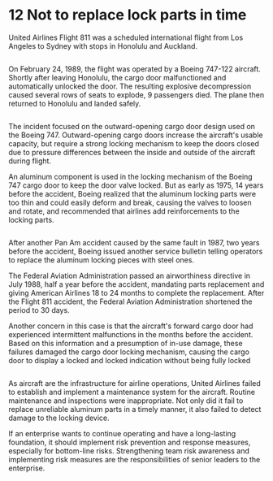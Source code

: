 # 12 Not to replace lock parts in time

United Airlines Flight 811 was a scheduled international flight from Los Angeles to Sydney with stops in Honolulu and Auckland.

<figure><img src="https://zengyi-wei.gitbook.io/~gitbook/image?url=https%3A%2F%2Fgithub.com%2Fuser-attachments%2Fassets%2Fc4cdda06-bf85-4cd9-9a33-8e5294d329e6&#x26;width=768&#x26;dpr=4&#x26;quality=100&#x26;sign=1c7f37ec&#x26;sv=1" alt=""><figcaption></figcaption></figure>

On February 24, 1989, the flight was operated by a Boeing 747-122 aircraft. Shortly after leaving Honolulu, the cargo door malfunctioned and automatically unlocked the door. The resulting explosive decompression caused several rows of seats to explode, 9 passengers died. The plane then returned to Honolulu and landed safely.

<figure><img src="https://zengyi-wei.gitbook.io/~gitbook/image?url=https%3A%2F%2Fgithub.com%2Fuser-attachments%2Fassets%2Fe9540f86-bf05-46d2-8338-d44396d42b62&#x26;width=768&#x26;dpr=4&#x26;quality=100&#x26;sign=a90b67b6&#x26;sv=1" alt=""><figcaption></figcaption></figure>

The incident focused on the outward-opening cargo door design used on the Boeing 747. Outward-opening cargo doors increase the aircraft's usable capacity, but require a strong locking mechanism to keep the doors closed due to pressure differences between the inside and outside of the aircraft during flight.



An aluminum component is used in the locking mechanism of the Boeing 747 cargo door to keep the door valve locked. But as early as 1975, 14 years before the accident, Boeing realized that the aluminum locking parts were too thin and could easily deform and break, causing the valves to loosen and rotate, and recommended that airlines add reinforcements to the locking parts.

<figure><img src="https://zengyi-wei.gitbook.io/~gitbook/image?url=https%3A%2F%2Fgithub.com%2Fuser-attachments%2Fassets%2Ff73b727d-d9f5-4ce0-bf8e-07b5af4ac4b7&#x26;width=768&#x26;dpr=4&#x26;quality=100&#x26;sign=8b023dc1&#x26;sv=1" alt=""><figcaption></figcaption></figure>

After another Pan Am accident caused by the same fault in 1987, two years before the accident, Boeing issued another service bulletin telling operators to replace the aluminum locking pieces with steel ones.



The Federal Aviation Administration passed an airworthiness directive in July 1988, half a year before the accident, mandating parts replacement and giving American Airlines 18 to 24 months to complete the replacement. After the Flight 811 accident, the Federal Aviation Administration shortened the period to 30 days.



Another concern in this case is that the aircraft's forward cargo door had experienced intermittent malfunctions in the months before the accident. Based on this information and a presumption of in-use damage, these failures damaged the cargo door locking mechanism, causing the cargo door to display a locked and locked indication without being fully locked

<figure><img src="https://zengyi-wei.gitbook.io/~gitbook/image?url=https%3A%2F%2Fgithub.com%2Fuser-attachments%2Fassets%2F8aa153b0-2cd3-49a0-b2fe-1c383103f566&#x26;width=768&#x26;dpr=4&#x26;quality=100&#x26;sign=36071719&#x26;sv=1" alt=""><figcaption></figcaption></figure>

As aircraft are the infrastructure for airline operations, United Airlines failed to establish and implement a maintenance system for the aircraft. Routine maintenance and inspections were inappropriate. Not only did it fail to replace unreliable aluminum parts in a timely manner, it also failed to detect damage to the locking device.



If an enterprise wants to continue operating and have a long-lasting foundation, it should implement risk prevention and response measures, especially for bottom-line risks. Strengthening team risk awareness and implementing risk measures are the responsibilities of senior leaders to the enterprise.
